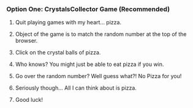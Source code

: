 ### Option One: CrystalsCollector Game (Recommended)

1. Quit playing games with my heart... pizza. 

2. Object of the game is to match the random number at the top of the browser.  

3. Click on the crystal balls of pizza. 

4. Who knows? You might just be able to eat pizza if you win. 

5. Go over the random number? Well guess what?! No Pizza for you! 

6. Seriously though... All I can think about is pizza.

7. Good luck!  

